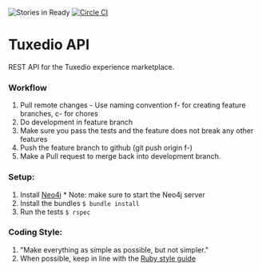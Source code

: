 ![Stories in Ready](https://badge.waffle.io/tuxedio/tuxedio-api.png?label=ready&title=Ready) [![Circle CI](https://circleci.com/gh/tuxedio/tuxedio-api.svg?style=svg)](https://circleci.com/gh/tuxedio/tuxedio-api)

Tuxedio API
===========

REST API for the Tuxedio experience marketplace.

### Workflow
  1. Pull remote changes
    - Use naming convention f-<featurename> for creating feature branches, c-<name> for chores
  2. Do development in feature branch
  3. Make sure you pass the tests and the feature does not break any other features
  4. Push the feature branch to github (git push origin f-<featurename>)
  5. Make a Pull request to merge back into development branch.

### Setup:
  1. Install [Neo4j](http://neo4j.com/docs/stable/server-installation.html)
    * Note: make sure to start the Neo4j server
  2. Install the bundles
    `$ bundle install`
  3. Run the tests
    `$ rspec`

### Coding Style:
  1. "Make everything as simple as possible, but not simpler."
  2. When possible, keep in line with the [Ruby style guide](https://github.com/bbatsov/ruby-style-guide)
